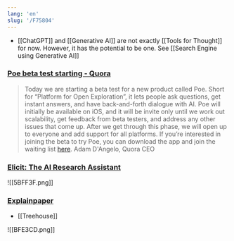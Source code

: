 ```yaml
---
lang: 'en'
slug: '/F75804'
---
```


- [[ChatGPT]] and [[Generative AI]] are not exactly [[Tools for Thought]] for now. However, it has the potential to be one. See [[Search Engine using Generative AI]]

### [Poe beta test starting - Quora](https://www.quora.com/profile/Adam-DAngelo/Poe-beta-test-starting)

> Today we are starting a beta test for a new product called Poe. Short for “Platform for Open Exploration”, it lets people ask questions, get instant answers, and have back-and-forth dialogue with AI. Poe will initially be available on iOS, and it will be invite only until we work out scalability, get feedback from beta testers, and address any other issues that come up. After we get through this phase, we will open up to everyone and add support for all platforms. If you’re interested in joining the beta to try Poe, you can download the app and join the waiting list [here](https://poe.quora.com/ 'poe.quora.com'). Adam D'Angelo, Quora CEO

### [Elicit: The AI Research Assistant](https://elicit.org/)

![[5BFF3F.png]]

### [Explainpaper](https://www.explainpaper.com/)

- [[Treehouse]]

![[BFE3CD.png]]
